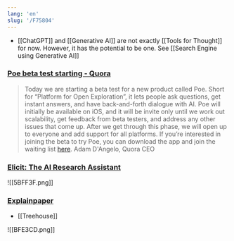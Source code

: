 ```yaml
---
lang: 'en'
slug: '/F75804'
---
```


- [[ChatGPT]] and [[Generative AI]] are not exactly [[Tools for Thought]] for now. However, it has the potential to be one. See [[Search Engine using Generative AI]]

### [Poe beta test starting - Quora](https://www.quora.com/profile/Adam-DAngelo/Poe-beta-test-starting)

> Today we are starting a beta test for a new product called Poe. Short for “Platform for Open Exploration”, it lets people ask questions, get instant answers, and have back-and-forth dialogue with AI. Poe will initially be available on iOS, and it will be invite only until we work out scalability, get feedback from beta testers, and address any other issues that come up. After we get through this phase, we will open up to everyone and add support for all platforms. If you’re interested in joining the beta to try Poe, you can download the app and join the waiting list [here](https://poe.quora.com/ 'poe.quora.com'). Adam D'Angelo, Quora CEO

### [Elicit: The AI Research Assistant](https://elicit.org/)

![[5BFF3F.png]]

### [Explainpaper](https://www.explainpaper.com/)

- [[Treehouse]]

![[BFE3CD.png]]
